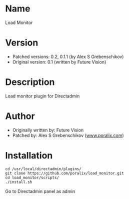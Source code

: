 # Name

Load Monitor

# Version

- Patched versions: 0.2, 0.1.1 (by Alex S Grebenschikov)
- Original version: 0.1 (written by Future Vision)

# Description

Load monitor plugin for Directadmin

# Author 

- Originally written by: Future Vision
- Patched by: Alex S Grebenschikov (www.poralix.com)


# Installation

```
cd /usr/local/directadmin/plugins/
git clone https://github.com/poralix/load_monitor.git
cd load_monitor/scripts/
./install.sh
```

Go to Directadmin panel as admin
